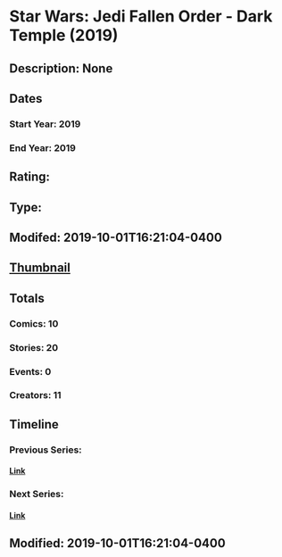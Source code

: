 # Star Wars: Jedi Fallen Order - Dark Temple (2019)
## Description: None
## Dates
### Start Year: 2019
### End Year: 2019
## Rating: 
## Type: 
## Modifed: 2019-10-01T16:21:04-0400
## [Thumbnail](http://i.annihil.us/u/prod/marvel/i/mg/4/20/5d937ce774128.jpg)
## Totals
### Comics: 10
### Stories: 20
### Events: 0
### Creators: 11
## Timeline
### Previous Series: 
#### [Link]()
### Next Series: 
#### [Link]()
## Modified: 2019-10-01T16:21:04-0400